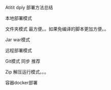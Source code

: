 Atitit dply 部署方法总结


本地部署模式

文件夹模式 最方便。。如果免编译的脚本更加方便。。

Jar war模式

远程部署模式


Git模式 同步  推荐

Zip 解压运行模式。。。


容器docker部署


